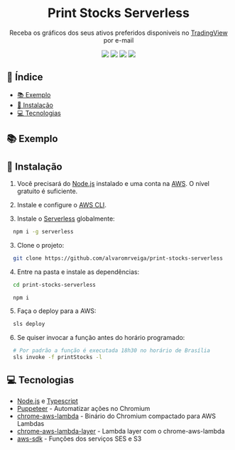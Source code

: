 <h1 align="center">Print Stocks Serverless</h1>
<p align="center">Receba os gráficos dos seus ativos preferidos disponiveis no <a href="https://tradingview.com">TradingView</a> por e-mail</p>

<p align="center">
  <img src="https://img.shields.io/badge/Amazon_AWS-FF9900?style=for-the-badge&logo=amazonaws&logoColor=white"/>
  <img src="https://img.shields.io/badge/TypeScript-007ACC?style=for-the-badge&logo=typescript&logoColor=white"/>
  <img src="https://img.shields.io/badge/Node.js-339933?style=for-the-badge&logo=nodedotjs&logoColor=white"/>
  <img src="https://img.shields.io/badge/Puppeteer-40B5A4?style=for-the-badge&logo=Puppeteer&logoColor=white"/>
</p>

## 📑 Índice
<!--ts-->
   * [📚 Exemplo](#-exemplo)
   * [🔧 Instalação](#-instalação)
   * [💻 Tecnologias](#-tecnologias)
<!--te-->

## 📚 Exemplo

## 🔧 Instalação

1. Você precisará do [Node.js](https://nodejs.org/) instalado e uma conta na [AWS](https://aws.amazon.com/pt/). O nível gratuito é suficiente.

1. Instale e configure o [AWS CLI](https://aws.amazon.com/pt/cli/).

1. Instale o [Serverless](https://www.serverless.com/) globalmente:
```bash
  npm i -g serverless
```

3. Clone o projeto:
```bash
  git clone https://github.com/alvaromrveiga/print-stocks-serverless
```

4. Entre na pasta e instale as dependências:
```bash
  cd print-stocks-serverless

  npm i
```

5. Faça o deploy para a AWS:
```bash
  sls deploy
```

6. Se quiser invocar a função antes do horário programado:
```bash
  # Por padrão a função é executada 18h30 no horário de Brasília
  sls invoke -f printStocks -l
```

## 💻 Tecnologias
- [Node.js](https://nodejs.org/en/) e [Typescript](https://www.typescriptlang.org/)
- [Puppeteer](https://github.com/puppeteer/puppeteer) - Automatizar ações no Chromium
- [chrome-aws-lambda](https://github.com/alixaxel/chrome-aws-lambda) - Binário do Chromium compactado para AWS Lambdas
- [chrome-aws-lambda-layer](https://github.com/shelfio/chrome-aws-lambda-layer) - Lambda layer com o chrome-aws-lambda
- [aws-sdk](https://github.com/aws/aws-sdk-js) - Funções dos serviços SES e S3
